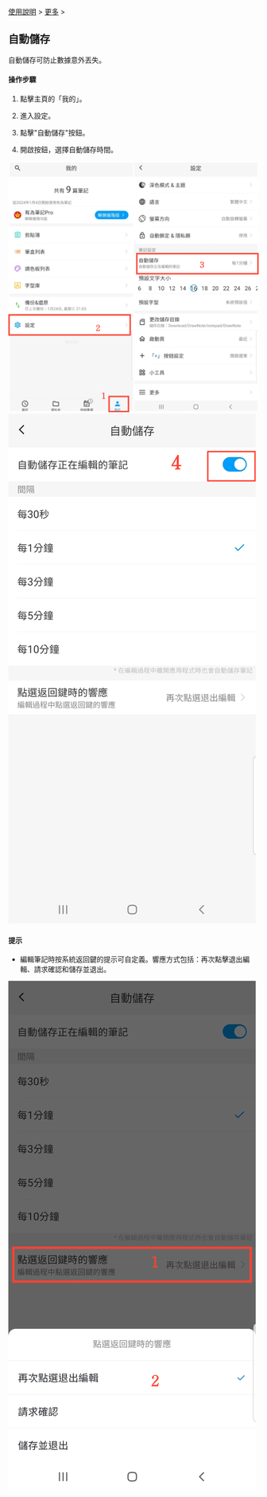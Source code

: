 [使用說明](/dragonnest/drawnote/manual/zh) > [更多](/dragonnest/drawnote/manual/zh/more) >

自動儲存
---
自動儲存可防止數據意外丟失。

#### 操作步驟

1. 點擊主頁的「我的」。

2. 進入設定。

3. 點擊"自動儲存"按鈕。

4. 開啟按鈕，選擇自動儲存時間。

![](imgs/autosave.png)
![](imgs/autosave1.png)

#### 提示
- 編輯筆記時按系統返回鍵的提示可自定義。響應方式包括：再次點擊退出編輯、請求確認和儲存並退出。


![](imgs/autosave2.png)